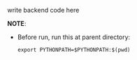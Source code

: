 write backend code here

**NOTE**:

* Before run, run this at parent directory:
    
    `export PYTHONPATH=$PYTHONPATH:$(pwd)`